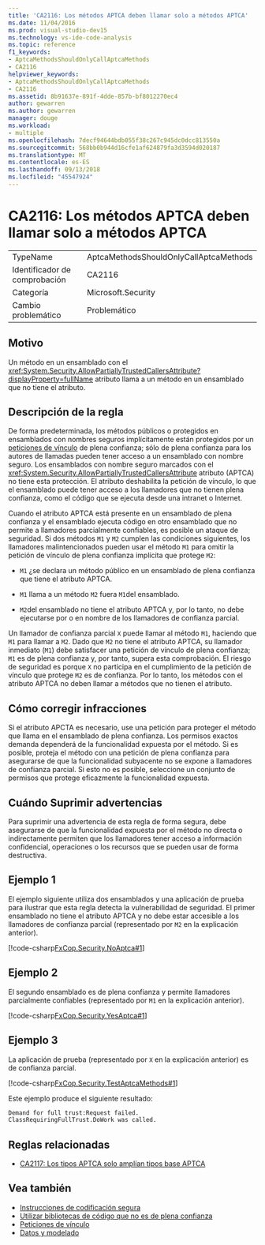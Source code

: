 ```yaml
---
title: 'CA2116: Los métodos APTCA deben llamar solo a métodos APTCA'
ms.date: 11/04/2016
ms.prod: visual-studio-dev15
ms.technology: vs-ide-code-analysis
ms.topic: reference
f1_keywords:
- AptcaMethodsShouldOnlyCallAptcaMethods
- CA2116
helpviewer_keywords:
- AptcaMethodsShouldOnlyCallAptcaMethods
- CA2116
ms.assetid: 8b91637e-891f-4dde-857b-bf8012270ec4
author: gewarren
ms.author: gewarren
manager: douge
ms.workload:
- multiple
ms.openlocfilehash: 7decf94644bdb055f38c267c945dc0dcc813550a
ms.sourcegitcommit: 568bb0b944d16cfe1af624879fa3d3594d020187
ms.translationtype: MT
ms.contentlocale: es-ES
ms.lasthandoff: 09/13/2018
ms.locfileid: "45547924"
---
```

# <a name="ca2116-aptca-methods-should-only-call-aptca-methods"></a>CA2116: Los métodos APTCA deben llamar solo a métodos APTCA

|||
|-|-|
|TypeName|AptcaMethodsShouldOnlyCallAptcaMethods|
|Identificador de comprobación|CA2116|
|Categoría|Microsoft.Security|
|Cambio problemático|Problemático|

## <a name="cause"></a>Motivo

Un método en un ensamblado con el <xref:System.Security.AllowPartiallyTrustedCallersAttribute?displayProperty=fullName> atributo llama a un método en un ensamblado que no tiene el atributo.

## <a name="rule-description"></a>Descripción de la regla

De forma predeterminada, los métodos públicos o protegidos en ensamblados con nombres seguros implícitamente están protegidos por un [peticiones de vínculo](/dotnet/framework/misc/link-demands) de plena confianza; sólo de plena confianza para los autores de llamadas pueden tener acceso a un ensamblado con nombre seguro. Los ensamblados con nombre seguro marcados con el <xref:System.Security.AllowPartiallyTrustedCallersAttribute> atributo (APTCA) no tiene esta protección. El atributo deshabilita la petición de vínculo, lo que el ensamblado puede tener acceso a los llamadores que no tienen plena confianza, como el código que se ejecuta desde una intranet o Internet.

Cuando el atributo APTCA está presente en un ensamblado de plena confianza y el ensamblado ejecuta código en otro ensamblado que no permite a llamadores parcialmente confiables, es posible un ataque de seguridad. Si dos métodos `M1` y `M2` cumplen las condiciones siguientes, los llamadores malintencionados pueden usar el método `M1` para omitir la petición de vínculo de plena confianza implícita que protege `M2`:

- `M1` ¿se declara un método público en un ensamblado de plena confianza que tiene el atributo APTCA.

- `M1` llama a un método `M2` fuera `M1`del ensamblado.

- `M2`del ensamblado no tiene el atributo APTCA y, por lo tanto, no debe ejecutarse por o en nombre de los llamadores de confianza parcial.

Un llamador de confianza parcial `X` puede llamar al método `M1`, haciendo que `M1` para llamar a `M2`. Dado que `M2` no tiene el atributo APTCA, su llamador inmediato (`M1`) debe satisfacer una petición de vínculo de plena confianza; `M1` es de plena confianza y, por tanto, supera esta comprobación. El riesgo de seguridad es porque `X` no participa en el cumplimiento de la petición de vínculo que protege `M2` es de confianza. Por lo tanto, los métodos con el atributo APTCA no deben llamar a métodos que no tienen el atributo.

## <a name="how-to-fix-violations"></a>Cómo corregir infracciones
 Si el atributo APCTA es necesario, use una petición para proteger el método que llama en el ensamblado de plena confianza. Los permisos exactos demanda dependerá de la funcionalidad expuesta por el método. Si es posible, proteja el método con una petición de plena confianza para asegurarse de que la funcionalidad subyacente no se expone a llamadores de confianza parcial. Si esto no es posible, seleccione un conjunto de permisos que protege eficazmente la funcionalidad expuesta.

## <a name="when-to-suppress-warnings"></a>Cuándo Suprimir advertencias
 Para suprimir una advertencia de esta regla de forma segura, debe asegurarse de que la funcionalidad expuesta por el método no directa o indirectamente permiten que los llamadores tener acceso a información confidencial, operaciones o los recursos que se pueden usar de forma destructiva.

## <a name="example-1"></a>Ejemplo 1
 El ejemplo siguiente utiliza dos ensamblados y una aplicación de prueba para ilustrar que esta regla detecta la vulnerabilidad de seguridad. El primer ensamblado no tiene el atributo APTCA y no debe estar accesible a los llamadores de confianza parcial (representado por `M2` en la explicación anterior).

 [!code-csharp[FxCop.Security.NoAptca#1](../code-quality/codesnippet/CSharp/ca2116-aptca-methods-should-only-call-aptca-methods_1.cs)]

## <a name="example-2"></a>Ejemplo 2
 El segundo ensamblado es de plena confianza y permite llamadores parcialmente confiables (representado por `M1` en la explicación anterior).

 [!code-csharp[FxCop.Security.YesAptca#1](../code-quality/codesnippet/CSharp/ca2116-aptca-methods-should-only-call-aptca-methods_2.cs)]

## <a name="example-3"></a>Ejemplo 3
 La aplicación de prueba (representado por `X` en la explicación anterior) es de confianza parcial.

 [!code-csharp[FxCop.Security.TestAptcaMethods#1](../code-quality/codesnippet/CSharp/ca2116-aptca-methods-should-only-call-aptca-methods_3.cs)]

Este ejemplo produce el siguiente resultado:

```txt
Demand for full trust:Request failed.
ClassRequiringFullTrust.DoWork was called.
```

## <a name="related-rules"></a>Reglas relacionadas

- [CA2117: Los tipos APTCA solo amplían tipos base APTCA](../code-quality/ca2117-aptca-types-should-only-extend-aptca-base-types.md)

## <a name="see-also"></a>Vea también

- [Instrucciones de codificación segura](/dotnet/standard/security/secure-coding-guidelines)
- [Utilizar bibliotecas de código que no es de plena confianza](/dotnet/framework/misc/using-libraries-from-partially-trusted-code)
- [Peticiones de vínculo](/dotnet/framework/misc/link-demands)
- [Datos y modelado](/dotnet/framework/data/index)